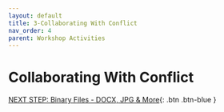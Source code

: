 ```yaml
---
layout: default
title: 3-Collaborating With Conflict
nav_order: 4
parent: Workshop Activities
---
```


# Collaborating With Conflict

[NEXT STEP: Binary Files - DOCX, JPG & More](act-4.html){: .btn .btn-blue }
